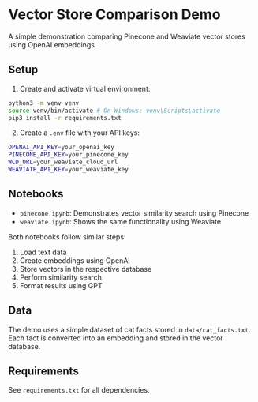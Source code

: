 # Vector Store Comparison Demo

A simple demonstration comparing Pinecone and Weaviate vector stores using OpenAI embeddings.

## Setup

1. Create and activate virtual environment:
```bash
python3 -m venv venv
source venv/bin/activate # On Windows: venv\Scripts\activate
pip3 install -r requirements.txt
```


2. Create a `.env` file with your API keys:
```bash
OPENAI_API_KEY=your_openai_key
PINECONE_API_KEY=your_pinecone_key
WCD_URL=your_weaviate_cloud_url
WEAVIATE_API_KEY=your_weaviate_key
```

## Notebooks
- `pinecone.ipynb`: Demonstrates vector similarity search using Pinecone
- `weaviate.ipynb`: Shows the same functionality using Weaviate

Both notebooks follow similar steps:
1. Load text data
2. Create embeddings using OpenAI
3. Store vectors in the respective database
4. Perform similarity search
5. Format results using GPT

## Data
The demo uses a simple dataset of cat facts stored in `data/cat_facts.txt`. Each fact is converted into an embedding and stored in the vector database.

## Requirements
See `requirements.txt` for all dependencies.